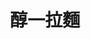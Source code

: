 ---
title: "醇一拉麵"
description: "醇一拉麵"
layout: shop
keywords:
  - 美食競賽
  - 台灣美食
  - 美食精選
datePublished: "2025-06-30"
dateModified: "2025-07-04"
city: "台北市"
district: "大安區"
address: "台北市大安區仁愛路四段48巷30-1號"
phone: "0227066800"
geo: "25.036282732036618, 121.54700082650679"
google_map: "https://maps.app.goo.gl/3fysJuC5jUdZzdbc7"
footinder: "https://footinder.com.tw/%E5%8F%B0%E5%8C%97%E5%B8%82%E5%A4%A7%E5%AE%89%E5%8D%80/362156/"
official: "https://www.instagram.com/chun.ramenshop"
award:
  - name: "500盤"
    year: "2024"
    entries:
      - dishes:
          - "醇金濃湯鮮貝拉麵"

---
